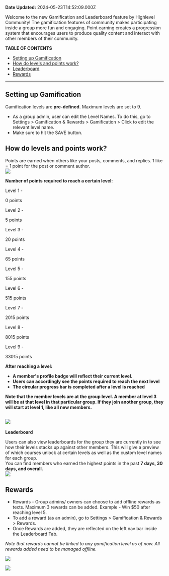 **Date Updated:** 2024-05-23T14:52:09.000Z

Welcome to the new Gamification and Leaderboard feature by Highlevel Community! The gamification features of community makes participating inside a group more fun and engaging. Point earning creates a progression system that encourages users to produce quality content and interact with other members of their community.

  
**TABLE OF CONTENTS**

* [Setting up Gamification](#Setting-up-Gamification)
* [How do levels and points work? ](#How-do-levels-and-points-work?%C2%A0)
* [Leaderboard](#Leaderboard)
* [Rewards](#Rewards)

---

## **Setting up Gamification**

Gamification levels are **pre-defined.** Maximum levels are set to 9.

* As a group admin, user can edit the Level Names. To do this, go to Settings > Gamification & Rewards > Gamification > Click to edit the relevant level name.
* Make sure to hit the SAVE button.
  
  
## **How do levels and points work?** 

Points are earned when others like your posts, comments, and replies. 1 like = 1 point for the post or comment author.  
![](https://s3.amazonaws.com/cdn.freshdesk.com/data/helpdesk/attachments/production/155026469171/original/WAyFZAVDCRYjreQZ0dWZYMlq7yRoa6AauQ.png?1716452371)

  
**Number of points required to reach a certain level:**

Level 1 - 

0 points

Level 2 - 

5 points

Level 3 - 

20 points

Level 4 - 

65 points

Level 5 - 

155 points

Level 6 - 

515 points

Level 7 - 

2015 points

Level 8 - 

8015 points

Level 9 - 

33015 points
  
  
**After reaching a level:**

* **A member's profile badge will reflect their current level.**
* **Users can accordingly see the points required to reach the next level**
* **The circular progress bar is completed after a level is reached**

**Note that the member levels are at the group level. A member at level 3 will be at that level in that particular group. If they join another group, they will start at level 1, like all new members.**

## **![](https://s3.amazonaws.com/cdn.freshdesk.com/data/helpdesk/attachments/production/155026469917/original/_pTV6STA6UfUzczwkAPNx_e5LWHYDrWm5w.png?1716452909)**

  
**Leaderboard**

Users can also view leaderboards for the group they are currently in to see how their levels stacks up against other members. This will give a preview of which courses unlock at certain levels as well as the custom level names for each group.  
You can find members who earned the highest points in the past **7 days, 30 days, and overall.**  
![](https://s3.amazonaws.com/cdn.freshdesk.com/data/helpdesk/attachments/production/155026472230/original/qNn-OvbdLnAMTFzMIFryEgs1hu-TIVQWng.png?1716454411)

## **Rewards**

* Rewards - Group admins/ owners can choose to add offline rewards as texts. Maximum 3 rewards can be added. Example - Win $50 after reaching level 5\.
* To add a reward (as an admin), go to Settings > Gamification & Rewards > Rewards.
* Once Rewards are added, they are reflected on the left nav bar inside the Leaderboard Tab.

_Note that rewards cannot be linked to any gamification level as of now. All rewards added need to be managed offline._  

![](https://s3.amazonaws.com/cdn.freshdesk.com/data/helpdesk/attachments/production/155026474116/original/nENSnRWx_0cLUCOMit-kvKpIZVQNoakgQQ.png?1716455861)
  
  
![](https://s3.amazonaws.com/cdn.freshdesk.com/data/helpdesk/attachments/production/155026474290/original/2tjFyU4M4S4G4WLz3FlNYA5UhPYMNEF7lA.png?1716455983)
  
  